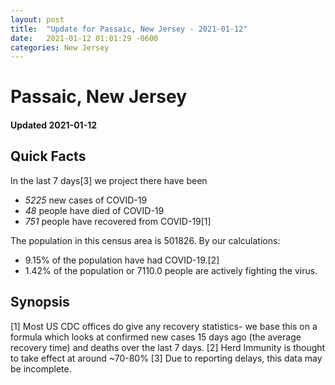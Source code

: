 ```yaml
---
layout: post
title:  "Update for Passaic, New Jersey - 2021-01-12"
date:   2021-01-12 01:01:29 -0600
categories: New Jersey
---
```


# Passaic, New Jersey
#### Updated 2021-01-12

## Quick Facts

In the last 7 days[3] we project there have been
- *5225* new cases of COVID-19
- *48* people have died of COVID-19
- *751* people have recovered from COVID-19[1]

The population in this census area is 501826. By our calculations:
- 9.15% of the population have had COVID-19.[2]
- 1.42% of the population or 7110.0 people are actively fighting the virus.

## Synopsis




[1] Most US CDC offices do give any recovery statistics- we base this on a formula which looks at confirmed new cases
15 days ago (the average recovery time) and deaths over the last 7 days.
[2] Herd Immunity is thought to take effect at around ~70-80%
[3] Due to reporting delays, this data may be incomplete. 
    